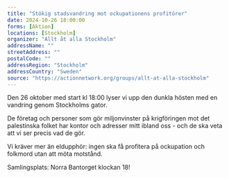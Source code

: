 ```yaml
---
title: "Stökig stadsvandring mot ockupationens profitörer"
date: 2024-10-26 18:00:00
forms: [Aktion]
locations: [Stockholm]
organizer: "Allt åt alla Stockholm"
addressName: ""
streetAddress: ""
postalCode: ""
addressRegion: "Stockholm"
addressCountry: "Sweden"
source: "https://actionnetwork.org/groups/allt-at-alla-stockholm"
---
```

Den 26 oktober med start kl 18:00 lyser vi upp den dunkla hösten med en vandring genom Stockholms gator. 

De företag och personer som gör miljonvinster på krigföringen mot det palestinska folket har kontor och adresser mitt ibland oss - och de ska veta att vi ser precis vad de gör. 

Vi kräver mer än eldupphör: ingen ska få profitera på ockupation och folkmord utan att möta motstånd.

Samlingsplats: Norra Bantorget klockan 18!